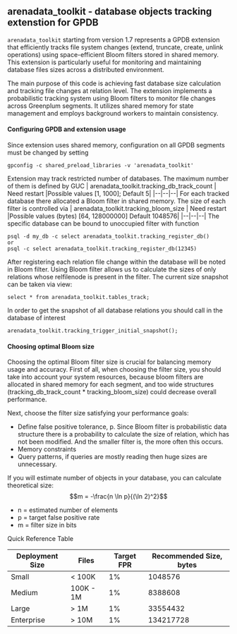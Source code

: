 ## arenadata_toolkit - database objects tracking extenstion for GPDB

`arenadata_toolkit` starting from version 1.7 represents a GPDB extension that efficiently tracks file system changes (extend, truncate, create, unlink operations) using space-efficient Bloom filters stored in shared memory. This extension is particularly useful for monitoring and maintaining database files sizes across a distributed environment.

The main purpose of this code is achieving fast database size calculation and tracking file changes at relation
level. The extension implements a probabilistic tracking system using Bloom filters to monitor file changes across Greenplum segments. It utilizes shared memory for state management and employs background workers to maintain consistency. 

#### Configuring GPDB and extension usage
Since extension uses shared memory, configuration on all GPDB segments must be changed by setting
```shell script
gpconfig -c shared_preload_libraries -v 'arenadata_toolkit'
```
Extension may track restricted number of databases. The maximum number of them is defined by GUC
| arenadata_toolkit.tracking_db_track_count | Need restart |Possible values [1, 1000]; Default 5|
|--|--|--|
For each tracked database there allocated a Bloom filter in shared memory. The size of each filter is controlled via
| arenadata_toolkit.tracking_bloom_size | Need restart |Possible values (bytes) [64, 128000000] Default 1048576|
|--|--|--|
The specific database can be bound to unoccupied filter with function
```shell script
psql -d my_db -c select arenadata_toolkit.tracking_register_db()
or
psql -c select arenadata_toolkit.tracking_register_db(12345)
```
After registering each relation file change within the database will be noted in Bloom filter.
Using Bloom filter allows us to calculate the sizes of only relations whose relfilenode is present in the filter.
The current size snapshot can be taken via view:
```
select * from arenadata_toolkit.tables_track;
```
In order to get the snapshot of all database relations you should call in the database of interest
```
arenadata_toolkit.tracking_trigger_initial_snapshot();
```

#### Choosing optimal Bloom size

Choosing the optimal Bloom filter size is crucial for balancing memory usage and accuracy.
First of all, when choosing the filter size, you should take into account your system resources, because bloom filters are allocated in shared memory for each segment, and too wide structures (tracking_db_track_count * tracking_bloom_size) could decrease overall performance.

Next, choose the filter size satisfying your performance goals:
- Define false positive tolerance, p. Since Bloom filter is probabilistic data structure there is a probability to calculate the size of relation, which has not been modified. And the smaller filter is, the more often this occurs.
- Memory constraints 
- Query patterns, if queries are mostly reading then huge sizes are unnecessary.

If you will estimate number of objects in your database, you can calculate theoretical size:
$$m = -\frac{n \ln p}{(\ln 2)^2}$$
- n = estimated number of elements
- p = target false positive rate
- m = filter size in bits

Quick Reference Table

 Deployment Size | Files      | Target FPR | Recommended Size, bytes|
|----------------|------------|------------|------------------------|
| Small          | < 100K     | 1%         | 1048576                |
| Medium         | 100K - 1M  | 1%         | 8388608                |
| Large          | > 1M       | 1%         | 33554432               |
| Enterprise     | > 10M      | 1%         | 134217728              |